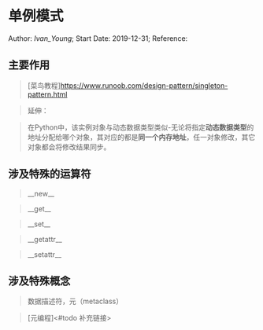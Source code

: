 # 单例模式
Author: *Ivan_Young*;
Start Date: 2019-12-31;
Reference:

## 主要作用
>[菜鸟教程]<https://www.runoob.com/design-pattern/singleton-pattern.html>

>延伸：

>在Python中，该实例对象与动态数据类型类似-无论将指定**动态数据类型**的地址分配给哪个对象，其对应的都是**同一个内存地址**，任一对象修改，其它对象都会将修改结果同步。

## 涉及特殊的运算符

>\_\_new\_\_

>\_\_get\_\_

>\_\_set\_\_

>\_\_getattr\_\_

>\_\_setattr\_\_

## 涉及特殊概念

>数据描述符，元（metaclass）

>[元编程]<#todo 补充链接>